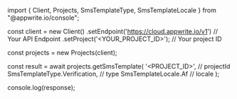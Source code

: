 import { Client, Projects, SmsTemplateType, SmsTemplateLocale } from "@appwrite.io/console";

const client = new Client()
    .setEndpoint('https://cloud.appwrite.io/v1') // Your API Endpoint
    .setProject('&lt;YOUR_PROJECT_ID&gt;'); // Your project ID

const projects = new Projects(client);

const result = await projects.getSmsTemplate(
    '<PROJECT_ID>', // projectId
    SmsTemplateType.Verification, // type
    SmsTemplateLocale.Af // locale
);

console.log(response);
